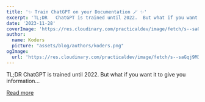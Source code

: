 ```yaml
---
title: '✨ Train ChatGPT on your Documentation 🪄 ✨'
excerpt: 'TL;DR   ChatGPT is trained until 2022.  But what if you want it to give you information...'
date: '2023-11-28'
coverImage: 'https://res.cloudinary.com/practicaldev/image/fetch/s--saGqj9M3--/c_imagga_scale,f_auto,fl_progressive,h_420,q_66,w_1000/https://dev-to-uploads.s3.amazonaws.com/uploads/articles/xiuiixo8pkj8md2vibaf.gif'
author:
  name: Koders
  picture: "assets/blog/authors/koders.png"
ogImage:
  url: 'https://res.cloudinary.com/practicaldev/image/fetch/s--saGqj9M3--/c_imagga_scale,f_auto,fl_progressive,h_420,q_66,w_1000/https://dev-to-uploads.s3.amazonaws.com/uploads/articles/xiuiixo8pkj8md2vibaf.gif'
---
```


TL;DR   ChatGPT is trained until 2022.  But what if you want it to give you information...

[Read more](https://dev.to/triggerdotdev/train-chatgpt-on-your-documentation-1a9g)
